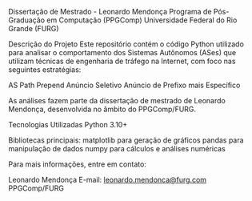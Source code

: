 Dissertação de Mestrado - Leonardo Mendonça
Programa de Pós-Graduação em Computação (PPGComp)
Universidade Federal do Rio Grande (FURG)

Descrição do Projeto
Este repositório contém o código Python utilizado para analisar o comportamento dos Sistemas Autônomos (ASes) que utilizam técnicas de engenharia de tráfego na Internet, com foco nas seguintes estratégias:

AS Path Prepend
Anúncio Seletivo
Anúncio de Prefixo mais Específico


As análises fazem parte da dissertação de mestrado de Leonardo Mendonça, desenvolvida no âmbito do PPGComp/FURG.


Tecnologias Utilizadas
Python 3.10+

Bibliotecas principais:
matplotlib para geração de gráficos
pandas para manipulação de dados
numpy para cálculos e análises numéricas


Para mais informações, entre em contato:

Leonardo Mendonça
E-mail: leonardo.mendonca@furg.com
PPGComp/FURG
